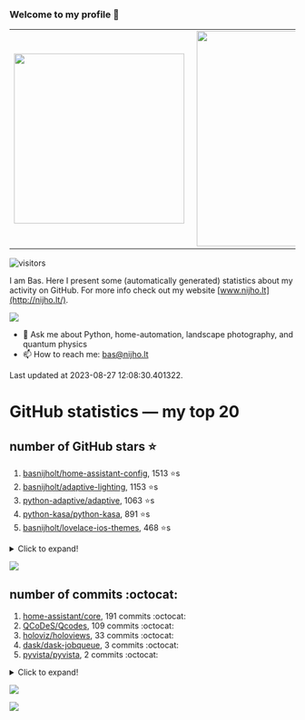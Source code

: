### Welcome to my profile 👋

<center>
  <table>
    <tr>
        <td><img width="300px" align="left" src="https://github-readme-stats.vercel.app/api/top-langs/?username=basnijholt&hide=TeX,Jupyter%20Notebook&layout=compact&theme=radical" /></td>
        <td><img align='right' src="https://github-readme-stats.vercel.app/api?username=basnijholt&show_icons=true&theme=radical" width="380"></td>
    </tr>
  </table>
</center>

![visitors](https://visitor-badge.glitch.me/badge?page_id=basnijholt.visitor-badge)

I am Bas. Here I present some (automatically generated) statistics about my activity on GitHub. For more info check out my website [www.nijho.lt](http://nijho.lt/).

![](https://www.nijho.lt/authors/admin/avatar_hu9e60e4b9bc120dfb6a666009f2878da6_182107_250x250_fill_q90_lanczos_center.jpg)

- 💬 Ask me about Python, home-automation, landscape photography, and quantum physics
- 📫 How to reach me: bas@nijho.lt

Last updated at 2023-08-27 12:08:30.401322.

# GitHub statistics — my top 20

## number of GitHub stars ⭐️

1. [basnijholt/home-assistant-config](https://github.com/basnijholt/home-assistant-config/), 1513 ⭐️s
2. [basnijholt/adaptive-lighting](https://github.com/basnijholt/adaptive-lighting/), 1153 ⭐️s
3. [python-adaptive/adaptive](https://github.com/python-adaptive/adaptive/), 1063 ⭐️s
4. [python-kasa/python-kasa](https://github.com/python-kasa/python-kasa/), 891 ⭐️s
5. [basnijholt/lovelace-ios-themes](https://github.com/basnijholt/lovelace-ios-themes/), 468 ⭐️s
<details><summary>Click to expand!</summary>

6. [basnijholt/lovelace-ios-dark-mode-theme](https://github.com/basnijholt/lovelace-ios-dark-mode-theme/), 422 ⭐️s
7. [basnijholt/miflora](https://github.com/basnijholt/miflora/), 359 ⭐️s
8. [basnijholt/rsync-time-machine.py](https://github.com/basnijholt/rsync-time-machine.py/), 339 ⭐️s
9. [topocm/topocm_content](https://github.com/topocm/topocm_content/), 247 ⭐️s
10. [basnijholt/home-assistant-streamdeck-yaml](https://github.com/basnijholt/home-assistant-streamdeck-yaml/), 135 ⭐️s
11. [basnijholt/home-assistant-macbook-touch-bar](https://github.com/basnijholt/home-assistant-macbook-touch-bar/), 92 ⭐️s
12. [basnijholt/markdown-code-runner](https://github.com/basnijholt/markdown-code-runner/), 75 ⭐️s
13. [kwant-project/kwant](https://github.com/kwant-project/kwant/), 75 ⭐️s
14. [basnijholt/home-assistant-streamdeck-yaml-addon](https://github.com/basnijholt/home-assistant-streamdeck-yaml-addon/), 47 ⭐️s
15. [basnijholt/aiokef](https://github.com/basnijholt/aiokef/), 32 ⭐️s
16. [basnijholt/thesis-cover](https://github.com/basnijholt/thesis-cover/), 26 ⭐️s
17. [basnijholt/instacron](https://github.com/basnijholt/instacron/), 20 ⭐️s
18. [basnijholt/adaptive-scheduler](https://github.com/basnijholt/adaptive-scheduler/), 18 ⭐️s
19. [basnijholt/addon-otmonitor](https://github.com/basnijholt/addon-otmonitor/), 16 ⭐️s
20. [kwant-project/kwant-tutorial-2016](https://github.com/kwant-project/kwant-tutorial-2016/), 13 ⭐️s

</details>

![](https://github.com/basnijholt/basnijholt/raw/main/stars_over_time.png)

## number of commits :octocat:

1. [home-assistant/core](https://github.com/home-assistant/core/), 191 commits :octocat:
2. [QCoDeS/Qcodes](https://github.com/QCoDeS/Qcodes/), 109 commits :octocat:
3. [holoviz/holoviews](https://github.com/holoviz/holoviews/), 33 commits :octocat:
4. [dask/dask-jobqueue](https://github.com/dask/dask-jobqueue/), 3 commits :octocat:
5. [pyvista/pyvista](https://github.com/pyvista/pyvista/), 2 commits :octocat:
<details><summary>Click to expand!</summary>

6. [sobolevn/git-secret](https://github.com/sobolevn/git-secret/), 1 commits :octocat:
7. [Python-Meetup-Rotterdam/meetup1](https://github.com/Python-Meetup-Rotterdam/meetup1/), 0 commits :octocat:
8. [conda-forge/pelican-feedstock](https://github.com/conda-forge/pelican-feedstock/), 0 commits :octocat:
9. [whiskerz007/proxmox_hassos_install](https://github.com/whiskerz007/proxmox_hassos_install/), 0 commits :octocat:
10. [grantjenks/python-sortedcollections](https://github.com/grantjenks/python-sortedcollections/), 0 commits :octocat:
11. [basnijholt/QPC-quantum-transport](https://github.com/basnijholt/QPC-quantum-transport/), 0 commits :octocat:
12. [hassio-addons/addon-jupyterlab](https://github.com/hassio-addons/addon-jupyterlab/), 0 commits :octocat:
13. [basnijholt/molecular-dynamics-Python](https://github.com/basnijholt/molecular-dynamics-Python/), 0 commits :octocat:
14. [conda-forge/sshtunnel-feedstock](https://github.com/conda-forge/sshtunnel-feedstock/), 0 commits :octocat:
15. [NabuCasa/coronavirus](https://github.com/NabuCasa/coronavirus/), 0 commits :octocat:
16. [conda-forge/spylon-kernel-feedstock](https://github.com/conda-forge/spylon-kernel-feedstock/), 0 commits :octocat:
17. [basnijholt/net-worth-tracker](https://github.com/basnijholt/net-worth-tracker/), 0 commits :octocat:
18. [python-adaptive/paper](https://github.com/python-adaptive/paper/), 0 commits :octocat:
19. [conda-forge/conda-forge.github.io](https://github.com/conda-forge/conda-forge.github.io/), 0 commits :octocat:
20. [basnijholt/aiokef](https://github.com/basnijholt/aiokef/), 0 commits :octocat:

</details>

![](https://github.com/basnijholt/basnijholt/raw/main/commits_per_hour.png)

![](https://github.com/basnijholt/basnijholt/raw/main/commits_per_weekday.png)

